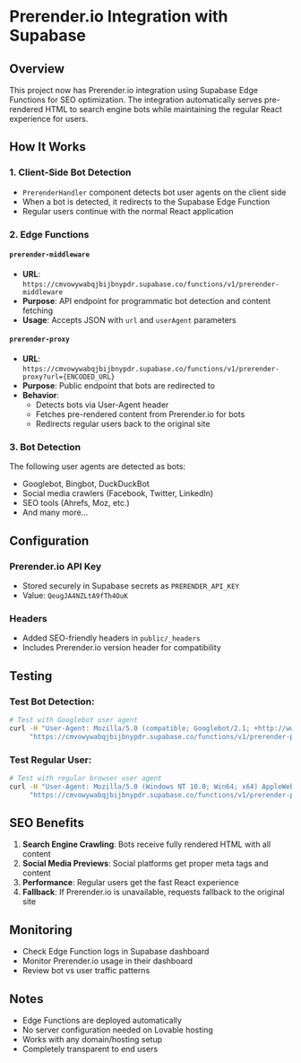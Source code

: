 # Prerender.io Integration with Supabase

## Overview

This project now has Prerender.io integration using Supabase Edge Functions for SEO optimization. The integration automatically serves pre-rendered HTML to search engine bots while maintaining the regular React experience for users.

## How It Works

### 1. Client-Side Bot Detection
- `PrerenderHandler` component detects bot user agents on the client side
- When a bot is detected, it redirects to the Supabase Edge Function
- Regular users continue with the normal React application

### 2. Edge Functions

#### `prerender-middleware`
- **URL**: `https://cmvowywabqjbijbnypdr.supabase.co/functions/v1/prerender-middleware`
- **Purpose**: API endpoint for programmatic bot detection and content fetching
- **Usage**: Accepts JSON with `url` and `userAgent` parameters

#### `prerender-proxy` 
- **URL**: `https://cmvowywabqjbijbnypdr.supabase.co/functions/v1/prerender-proxy?url={ENCODED_URL}`
- **Purpose**: Public endpoint that bots are redirected to
- **Behavior**: 
  - Detects bots via User-Agent header
  - Fetches pre-rendered content from Prerender.io for bots
  - Redirects regular users back to the original site

### 3. Bot Detection

The following user agents are detected as bots:
- Googlebot, Bingbot, DuckDuckBot
- Social media crawlers (Facebook, Twitter, LinkedIn)
- SEO tools (Ahrefs, Moz, etc.)
- And many more...

## Configuration

### Prerender.io API Key
- Stored securely in Supabase secrets as `PRERENDER_API_KEY`
- Value: `QeugJA4NZLtA9fTh4OuK`

### Headers
- Added SEO-friendly headers in `public/_headers`
- Includes Prerender.io version header for compatibility

## Testing

### Test Bot Detection:
```bash
# Test with Googlebot user agent
curl -H "User-Agent: Mozilla/5.0 (compatible; Googlebot/2.1; +http://www.google.com/bot.html)" \
     "https://cmvowywabqjbijbnypdr.supabase.co/functions/v1/prerender-proxy?url=https://yoursite.com"
```

### Test Regular User:
```bash
# Test with regular browser user agent
curl -H "User-Agent: Mozilla/5.0 (Windows NT 10.0; Win64; x64) AppleWebKit/537.36" \
     "https://cmvowywabqjbijbnypdr.supabase.co/functions/v1/prerender-proxy?url=https://yoursite.com"
```

## SEO Benefits

1. **Search Engine Crawling**: Bots receive fully rendered HTML with all content
2. **Social Media Previews**: Social platforms get proper meta tags and content
3. **Performance**: Regular users get the fast React experience
4. **Fallback**: If Prerender.io is unavailable, requests fallback to the original site

## Monitoring

- Check Edge Function logs in Supabase dashboard
- Monitor Prerender.io usage in their dashboard
- Review bot vs user traffic patterns

## Notes

- Edge Functions are deployed automatically
- No server configuration needed on Lovable hosting
- Works with any domain/hosting setup
- Completely transparent to end users